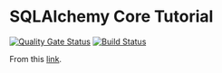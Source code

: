 # SQLAlchemy Core Tutorial

[![Quality Gate Status](http://localhost:9000/api/project_badges/measure?project=sqlalchemy-expression-language-tutorial&metric=alert_status)](http://localhost:9000/dashboard?id=sqlalchemy-expression-language-tutorial)
[![Build Status](https://travis-ci.org/apecr/sqlalchemy-expression-language-tutorial.svg?branch=master)](https://travis-ci.org/apecr/sqlalchemy-expression-language-tutorial)

From this [link][1].

[1]: https://docs.sqlalchemy.org/en/13/core/tutorial.html
